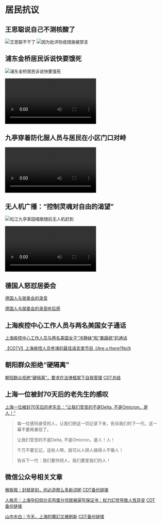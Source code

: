 # 居民抗议

## 王思聪说自己不测核酸了

![王思聪不干了](王思聪不干了.JPG)
![因为批评防疫措施被禁言](思聪被禁言.JPG)

## 浦东金桥居民诉说快要饿死

![浦东金桥居民诉说快要饿死](浦东金桥居民诉说快要饿死.PNG)

<video src="浦东金桥再不解决真的要饿死了.mp4"></video>

## 九亭穿着防化服人员与居民在小区门口对峙

<video src="九亭.mp4"></video>

## 无人机广播：“控制灵魂对自由的渴望”

![松江九亭家园唱歌随后无人机赶到](松江九亭家园唱歌随后无人机赶到.PNG)

<video src="无人机.控制灵魂对自由的渴望.mp4"></video>

## 德国人怒怼居委会

[德国人与居委会的录音](德国人与居委会的录音.mp4)

[德国人与居委会的录音听后感](德国人与居委会的录音听后感.md)

## 上海疾控中心工作人员与两名美国女子通话

[上海疾控中心工作人员与两名美国女子“冷静妹”和“暴躁姐”的通话](https://www.youtube.com/watch?v=mJyQD43wkoM)

[【CDTV】上海疾控人员参演的最佳语言类节目《Are u there?No!》](https://chinadigitaltimes.net/chinese/681182.html)

## 朝阳群众拒绝“硬隔离”

[朝阳群众拒绝“硬隔离”，要求在法律框架下自我管理](https://www.youtube.com/watch?v=Mvdl8KLFqII) [CDT总结](https://chinadigitaltimes.net/chinese/681254.html)

## 上海一位被封70天后的老先生的感叹

[上海一位被封70天后的老先生：“让我们受苦的不是Delta, 不是Omicron，是人！”](https://www.youtube.com/watch?v=Ak0DrWPxYTg)

>每一位感同身受的人，让我们把这一切记录下来，告诉我们的下一代，这一幕不要再重现了。
>
>让我们受苦的不是Delta, 不是Omicron，是人！人！
>
> 千万不要忘记，这些人啊，就可以人把人搞得人不像人！
>
> 告诉下一代：我们要怜悯人，我们要爱我们的人！

## 微信公众号相关文章

[微板报｜封就是封，何必造那么多新词呢](https://mp.weixin.qq.com/s/gmcDqYOxJfeXvASg4Q6jzA) [CDT备份链接](https://chinadigitaltimes.net/chinese/679789.html)

[人格志｜上海孕妇低价买鸡蛋分邻居被逼写保证书：权力幻觉导致人性异变](https://mp.weixin.qq.com/s/tg53xSinCoyrGTlmMVg59w) [CDT备份链接](https://chinadigitaltimes.net/chinese/681092.html)

[山中木白｜今天，上海的魔幻又被刷新](https://mp.weixin.qq.com/s/e21T_ShuB2uktYjXvU-FtQ) [CDT备份链接](https://chinadigitaltimes.net/chinese/680952.html)
